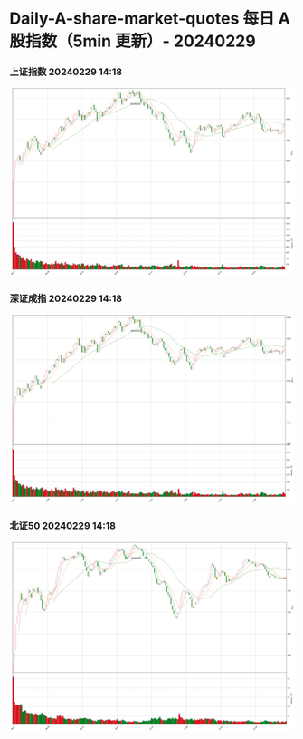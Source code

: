 
# Daily-A-share-market-quotes 每日 A 股指数（5min 更新）- 20240229

### 上证指数 20240229 14:18
![](./fig/2024/2/20240229-sh000001.png)

### 深证成指 20240229 14:18
![](./fig/2024/2/20240229-sz399001.png)

### 北证50 20240229 14:18
![](./fig/2024/2/20240229-bj899050.png)
